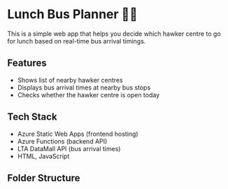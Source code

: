# Lunch Bus Planner 🚌🍜

This is a simple web app that helps you decide which hawker centre to go for lunch based on real-time bus arrival timings.

## Features
- Shows list of nearby hawker centres
- Displays bus arrival times at nearby bus stops
- Checks whether the hawker centre is open today

## Tech Stack
- Azure Static Web Apps (frontend hosting)
- Azure Functions (backend API)
- LTA DataMall API (bus arrival times)
- HTML, JavaScript

## Folder Structure
